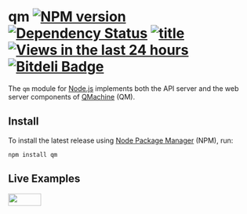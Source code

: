 # qm [![NPM version](https://badge.fury.io/js/qm.png)](http://badge.fury.io/js/qm) [![Dependency Status](https://gemnasium.com/qmachine/qm-nodejs.png)](https://gemnasium.com/qmachine/qm-nodejs) [![title](https://david-dm.org/qmachine/qm-nodejs.png)](https://david-dm.org/qmachine/qm-nodejs) [![Views in the last 24 hours](https://sourcegraph.com/api/repos/github.com/qmachine/qm-nodejs/counters/views-24h.png)](https://sourcegraph.com/github.com/qmachine/qm-nodejs) [![Bitdeli Badge](https://d2weczhvl823v0.cloudfront.net/qmachine/qm-nodejs/trend.png)](https://bitdeli.com/free "Bitdeli Badge")

The `qm` module for [Node.js](http://nodejs.org) implements both the API server
and the web server components of [QMachine](https://www.qmachine.org) (QM).

Install
-------

To install the latest release using [Node Package Manager](https://npmjs.org)
(NPM), run:

    npm install qm

Live Examples
-------------

<a href="https://runnable.com/qmachine" target="_blank"><img src="https://runnable.com/external/styles/assets/runnablebtn.png" style="width:67px;height:25px;"></a>

